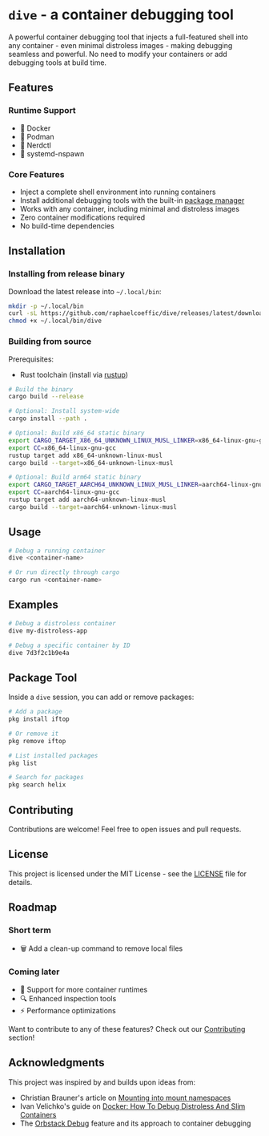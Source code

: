 # `dive` - a container debugging tool

A powerful container debugging tool that injects a full-featured shell into
any container - even minimal distroless images - making debugging seamless and
powerful. No need to modify your containers or add debugging tools at build
time.

## Features

### Runtime Support
- 🐳 Docker
- 🦭 Podman
- 🐋 Nerdctl
- 🔧 systemd-nspawn

### Core Features
- Inject a complete shell environment into running containers
- Install additional debugging tools with the built-in [package manager](#package-tool)
- Works with any container, including minimal and distroless images
- Zero container modifications required
- No build-time dependencies

## Installation

### Installing from release binary

Download the latest release into `~/.local/bin`:
```bash
mkdir -p ~/.local/bin
curl -sL https://github.com/raphaelcoeffic/dive/releases/latest/download/dive-x86_64-unknown-linux-musl -o ~/.local/bin/dive
chmod +x ~/.local/bin/dive
```

### Building from source

Prerequisites:
- Rust toolchain (install via [rustup](https://rustup.rs/))

```bash
# Build the binary
cargo build --release

# Optional: Install system-wide
cargo install --path .

# Optional: Build x86_64 static binary
export CARGO_TARGET_X86_64_UNKNOWN_LINUX_MUSL_LINKER=x86_64-linux-gnu-gcc
export CC=x86_64-linux-gnu-gcc
rustup target add x86_64-unknown-linux-musl
cargo build --target=x86_64-unknown-linux-musl

# Optional: Build arm64 static binary
export CARGO_TARGET_AARCH64_UNKNOWN_LINUX_MUSL_LINKER=aarch64-linux-gnu-gcc
export CC=aarch64-linux-gnu-gcc
rustup target add aarch64-unknown-linux-musl
cargo build --target=aarch64-unknown-linux-musl
```

## Usage

```bash
# Debug a running container
dive <container-name>

# Or run directly through cargo
cargo run <container-name>
```

## Examples

```bash
# Debug a distroless container
dive my-distroless-app

# Debug a specific container by ID
dive 7d3f2c1b9e4a
```

## Package Tool

Inside a `dive` session, you can add or remove packages:
```bash
# Add a package
pkg install iftop

# Or remove it
pkg remove iftop

# List installed packages
pkg list

# Search for packages
pkg search helix
```

## Contributing

Contributions are welcome! Feel free to open issues and pull requests.

## License

This project is licensed under the MIT License - see the [LICENSE](LICENSE) file for details.

## Roadmap

### Short term
- 🗑️ Add a clean-up command to remove local files

### Coming later
- 🐳 Support for more container runtimes
- 🔍 Enhanced inspection tools
- ⚡ Performance optimizations

Want to contribute to any of these features? Check out our [Contributing](#contributing) section!

## Acknowledgments

This project was inspired by and builds upon ideas from:
- Christian Brauner's article on [Mounting into mount namespaces](https://people.kernel.org/brauner/mounting-into-mount-namespaces)
- Ivan Velichko's guide on [Docker: How To Debug Distroless And Slim Containers](https://iximiuz.com/en/posts/docker-debug-slim-containers/)
- The [Orbstack Debug](https://orbstack.dev/blog/debug-shell) feature and its approach to container debugging
